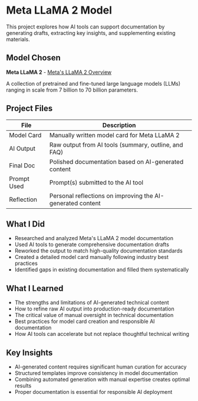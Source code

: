 # Meta LLaMA 2 Model

This project explores how AI tools can support documentation by generating drafts, extracting key insights, and supplementing existing materials.

## Model Chosen
**Meta LLaMA 2** - [Meta's LLaMA 2 Overview](https://ai.meta.com/llama/)

A collection of pretrained and fine-tuned large language models (LLMs) ranging in scale from 7 billion to 70 billion parameters.

## Project Files

| File            | Description |
|-----------------|-------------|
| Model Card   | Manually written model card for Meta LLaMA 2 |
| AI Output    | Raw output from AI tools (summary, outline, and FAQ) |
| Final Doc    | Polished documentation based on AI-generated content |
| Prompt Used  | Prompt(s) submitted to the AI tool |
| Reflection   | Personal reflections on improving the AI-generated content |

## What I Did
- Researched and analyzed Meta's LLaMA 2 model documentation
- Used AI tools to generate comprehensive documentation drafts
- Reworked the output to match high-quality documentation standards
- Created a detailed model card manually following industry best practices
- Identified gaps in existing documentation and filled them systematically

## What I Learned
- The strengths and limitations of AI-generated technical content
- How to refine raw AI output into production-ready documentation
- The critical value of manual oversight in technical documentation
- Best practices for model card creation and responsible AI documentation
- How AI tools can accelerate but not replace thoughtful technical writing

## Key Insights
- AI-generated content requires significant human curation for accuracy
- Structured templates improve consistency in model documentation
- Combining automated generation with manual expertise creates optimal results
- Proper documentation is essential for responsible AI deployment
